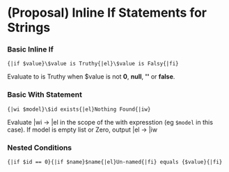 (Proposal) Inline If Statements for Strings
===

### Basic Inline If

`{|if $value}\$value is Truthy{|el}\$value is Falsy{|fi}`

Evaluate to is Truthy when $value is not __0__, __null__, __''__ or __false__.

### Basic With Statement

`{|wi $model}\$id exists{|el}Nothing Found{|iw}`

Evaluate |wi -> |el in the scope of the with expresstion (eg `$model` in this case). 
If model is empty list or Zero, output |el -> |iw

### Nested Conditions

`{|if $id == 0}{|if $name}$name{|el}Un-named{|fi} equals {$value}{|fi}`
